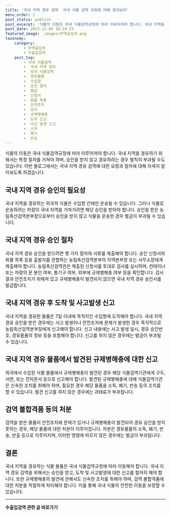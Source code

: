 ```yaml
---
title: '국내 지역 경유 검역  국내 식물 검역 규정에 대해 알아보자'
menu_order: 1
post_status: publish
post_excerpt: '식물의 이동은 국내 식물검역규정에 따라 이루어져야 합니다. 국내 지역을 경유하기 위해서는 특정 절차를 거쳐야 하며, 승인을 받지 않고 경유하려는 경우 벌칙이 부과될 수도 있습니다. 이번 블로그에서는 국내 지역 경유 검역에 대한 요령과 절차에 대해 자세히 알아보도록 하겠습니다.'
post_date: 2023-11-06 16:24:23
featured_image: _images/무역출입국.png
taxonomy:
    category:
        - 무역출입국
        - 수출입검역
    post_tag:
        - 국내 식물검역
        -  국내 지역 경유
        -  외국 식물검역
        -  경유물품
        -  수입항
        -  승인 절차
        -  벌금
        -  신청서
        -  화물 목록
        -  안전조치
        -  검사
        -  규제병해충
        -  도착 신고
        -  사고 발생 신고
        -  소독
        -  폐기
        -  반송
---
```



식물의 이동은 국내 식물검역규정에 따라 이루어져야 합니다. 국내 지역을 경유하기 위해서는 특정 절차를 거쳐야 하며, 승인을 받지 않고 경유하려는 경우 벌칙이 부과될 수도 있습니다. 이번 블로그에서는 국내 지역 경유 검역에 대한 요령과 절차에 대해 자세히 알아보도록 하겠습니다.

## 국내 지역 경유 승인의 필요성

국내 지역을 경유하는 외국의 식물은 수입항 간에만 운송될 수 있습니다. 그러나 식물로 운송하려는 차량이 국내 지역을 거쳐가려면 해당 승인을 받아야 합니다. 승인을 받은 농림축산검역본부장으로부터 승인을 받지 않고 식물을 운송한 경우 벌금이 부과될 수 있습니다.

## 국내 지역 경유 승인 절차

국내 지역 경유 승인을 받으려면 몇 가지 절차와 서류를 제출해야 합니다. 승인 신청서와 화물 목록 등을 출발지를 관할하는 농림축산검역본부의 지역본부장 또는 사무소장에게 제출해야 합니다. 농림축산검역관은 제출된 신청서를 토대로 검사를 실시하며, 컨테이너 또는 차량의 문 봉인 여부, 통기구 여부, 외부에 규제병해충 여부 등을 확인합니다. 검사 결과 안전조치가 취해져 있고 규제병해충이 발견되지 않으면 국내 지역 경유 승인서를 발급합니다.

## 국내 지역 경유 후 도착 및 사고발생 신고

국내 지역을 경유한 물품은 7일 이내에 목적지인 수입항에 도착해야 합니다. 국내 지역 경유 승인을 받은 경우에는 사고 발생이나 안전조치에 문제가 발생한 경우 즉각적으로 농림축산검역본부장에게 신고해야 합니다. 신고 내용에는 사고 발생 일시, 경유 승인번호, 경유물품의 정보 등을 포함해야 합니다. 신고를 하지 않은 경우에는 벌금이 부과될 수 있습니다.

## 국내 지역 경유 물품에서 발견된 규제병해충에 대한 신고

외국에서 수입된 식물 물품에서 규제병해충이 발견된 경우 해당 식물검역기관에게 구두, 서면, 또는 전자문서 등으로 신고해야 합니다. 발견된 규제병해충에 대해 식물검역기관은 신속한 조치를 취해야 하며, 필요한 경우 해당 물품을 소독, 폐기, 반송 등의 조치를 할 수 있습니다. 발견 신고를 하지 않은 경우에는 과태료가 부과됩니다.

## 검역 불합격품 등의 처분

검역을 받은 물품이 안전조치에 문제가 있거나 규제병해충이 발견되어 경유 승인을 받지 못하는 경우, 해당 물품에 대한 처분이 이루어집니다. 처분은 경유물품의 소독, 폐기, 반송, 반출 등으로 이루어지며, 이러한 명령에 따르지 않은 경우에는 벌금이 부과됩니다.

## 결론

국내 지역을 경유하는 식물 물품은 국내 식물검역규정에 따라 이동해야 합니다. 국내 지역 경유 검역을 위해서는 승인을 받고, 도착 및 사고발생에 대한 신고를 철저히 해야 합니다. 또한 규제병해충의 발견에 관해서도 신속한 조치를 취해야 하며, 검역 불합격품에 대한 처분을 적절하게 처리해야 합니다. 이를 통해 국내 식물의 안전한 이동을 보장할 수 있습니다.
<!-- wp:separator -->
<hr class="wp-block-separator has-alpha-channel-opacity"/>
<!-- /wp:separator -->

<!-- wp:group {"backgroundColor":"base","layout":{"type":"constrained"}} -->
<div class="wp-block-group has-base-background-color has-background"><!-- wp:paragraph {"align":"center","fontSize":"medium"} -->
<p class="has-text-align-center has-large-font-size"><strong>수출입검역 관련 글 바로가기</strong></p>
<!-- /wp:paragraph -->


<!-- wp:latest-posts
{"categories":[{"id":15006,"count":19,"description":"","link":"https://uknowlaw.com/category/%ec%88%98%ec%b6%9c%ec%9e%85%ea%b2%80%ec%97%ad/","name":"수출입검역","slug":"수출입검역","taxonomy":"category","parent":0,"meta":[],"_links":{"self":[{"href":"https://uknowlaw.com/wp-json/wp/v2/categories/15006"}],"collection":[{"href":"https://uknowlaw.com/wp-json/wp/v2/categories"}],"about":[{"href":"https://uknowlaw.com/wp-json/wp/v2/taxonomies/category"}],"wp:post_type":[{"href":"https://uknowlaw.com/wp-json/wp/v2/posts?categories=15006"}],"curies":[{"name":"wp","href":"https://api.w.org/{rel}","templated":true}]}}],"postsToShow":100,"excerptLength":28,"postLayout":"grid","columns":2,"featuredImageAlign":"left","featuredImageSizeSlug":"large","fontSize":"small"} /--></div>
<!-- /wp:group -->